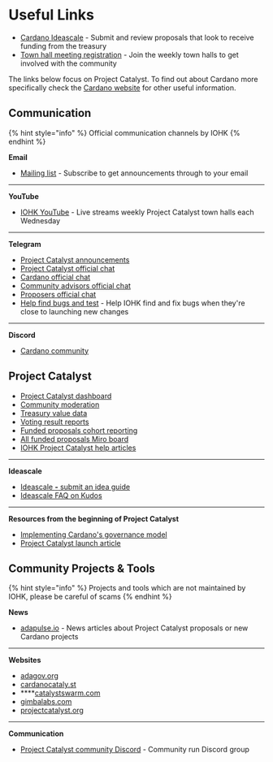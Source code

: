 # Useful Links

* [Cardano Ideascale](https://cardano.ideascale.com) - Submit and review proposals that look to receive funding from the treasury
* [Town hall meeting registration](https://zoom.us/meeting/register/tJEtduyupzMvHNUczCQwfFJGcXzmw2lDwkIf) - Join the weekly town halls to get involved with the community

The links below focus on Project Catalyst. To find out about Cardano more specifically check the [Cardano website](https://cardano.org) for other useful information.



## **Communication**

{% hint style="info" %}
Official communication channels by IOHK
{% endhint %}

**Email**

* [Mailing list](https://us20.campaign-archive.com/home/?u=26d3b656ecc43aa6f3063eaed\&id=2451b43b07) - Subscribe to get announcements through to your email

****

**YouTube**

* [IOHK YouTube](https://www.youtube.com/c/IohkIo) - Live streams weekly Project Catalyst town halls each Wednesday

****

**Telegram**

* [Project Catalyst announcements](https://t.me/cardanocatalyst) &#x20;
* [Project Catalyst official chat](https://t.me/ProjectCatalystChat)
* [Cardano official chat](https://t.me/Cardano)
* [Community advisors official chat](https://t.me/CatalystCommunityAdvisors)
* [Proposers official chat](https://t.me/catalystproposers)
* [Help find bugs and test](https://t.me/catalystdryruns) - Help IOHK find and fix bugs when they're close to launching new changes

****

**Discord**

* [Cardano community](https://discord.gg/wNtBYRj6eu)&#x20;

## **Project Catalyst**

* [Project Catalyst dashboard](https://docs.google.com/spreadsheets/d/15R-Vbajy4t4fGs1TipNMfL1pEO9cwdn6WV13lKviX4Q/edit?pli=1#gid=755717523)
* [Community moderation](https://docs.google.com/document/d/1G\_\_eWrmsUxecET2e3zIniPSQJ-FWI1YAGJ-vLwzm8U8/edit)
* [Treasury value data](https://docs.google.com/spreadsheets/d/1xny1W7HhHANLNeQcnbr8El5rakJ80VIM7fgDwJ-uqys/edit#gid=0)
* [Voting result reports](https://cardano.ideascale.com/a/pages/results)
* [Funded proposals cohort reporting](https://docs.google.com/spreadsheets/d/1e-HBO-UTFyT9aoTWhHQwqaRkjfJN7MXHwxnN9KsNuyc)
* [All funded proposals Miro board](https://miro.com/app/board/o9J\_lDdCgNk=/)
* [IOHK Project Catalyst help articles](https://iohk.zendesk.com/hc/en-us/sections/4404313438617-Project-Catalyst)

****

**Ideascale**

* [Ideascale **-** submit an idea guide](https://intercom.help/ideascale/en/articles/682959-submit-an-idea)
* [Ideascale FAQ on Kudos](https://support.ideascale.com/en/articles/4197062-faq-on-kudos)

****

**Resources from the beginning of Project Catalyst**

* [Implementing Cardano's governance model](https://www.youtube.com/watch?v=WcI-ZvyeRd8)&#x20;
* [Project Catalyst launch article](https://iohk.io/en/blog/posts/2020/09/10/project-catalyst-voltaire-bring-power-to-the-people/)

## **Community Projects & Tools**

{% hint style="info" %}
Projects and tools which are not maintained by IOHK, please be careful of scams
{% endhint %}

**News**

* [adapulse.io](https://adapulse.io) - News articles about Project Catalyst proposals or new Cardano projects

****

**Websites**

* [adagov.org](https://www.adagov.org)
* [cardanocataly.st](https://cardanocataly.st)
* ****[catalystswarm.com](https://catalystswarm.com)
* [gimbalabs.com](https://gimbalabs.com)
* [projectcatalyst.org](https://projectcatalyst.org)

****

**Communication**

* [Project Catalyst community Discord](https://discord.gg/8HeBaUdm) - Community run Discord group
